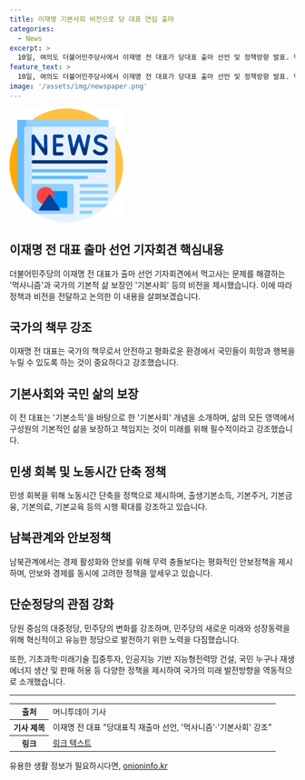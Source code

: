 ```yaml
---
title: 이재명 기본사회 비전으로 당 대표 연임 출마
categories:
  - News
excerpt: >
  10일, 여의도 더불어민주당사에서 이재명 전 대표가 당대표 출마 선언 및 정책방향 발표. 먹사니즘과 기본사회 등의 비전 제시, 논란의 종합부동산세 폐지론에 대해 근본적 검토 필요 언급. 정책으로는 기본소득 확대, 노동시간 단축, 남북관계 경제 활성화 등을 제시. 민주당 내부 변화와 관련해 대중정당, 당원 중심 강조. 검사 탄핵과 종부세 문제에 대해 책임 회피 어려워한다고 전했다. 개인적 이유는 없지만 국정 운영 위태롭다는 명분으로 재출마하겠다고 밝힘. 
feature_text: >
  10일, 여의도 더불어민주당사에서 이재명 전 대표가 당대표 출마 선언 및 정책방향 발표. 먹사니즘과 기본사회 등의 비전 제시, 논란의 종합부동산세 폐지론에 대해 근본적 검토 필요 언급. 정책으로는 기본소득 확대, 노동시간 단축, 남북관계 경제 활성화 등을 제시. 민주당 내부 변화와 관련해 대중정당, 당원 중심 강조. 검사 탄핵과 종부세 문제에 대해 책임 회피 어려워한다고 전했다. 개인적 이유는 없지만 국정 운영 위태롭다는 명분으로 재출마하겠다고 밝힘. 
image: '/assets/img/newspaper.png'
---
```


<p><img src="/assets/img/newspaper.png" alt="kimp 속보" /></p>

<h2 data-ke-size="size26">이재명 전 대표 출마 선언 기자회견 핵심내용</h2>

<p data-ke-size="size16">더불어민주당의 이재명 전 대표가 출마 선언 기자회견에서 먹고사는 문제를 해결하는 '먹사니즘'과 국가의 기본적 삶 보장인 '기본사회' 등의 비전을 제시했습니다. 이에 따라 정책과 비전을 전달하고 논의한 이 내용을 살펴보겠습니다.</p>

<h2 data-ke-size="size24">국가의 책무 강조</h2>

<p data-ke-size="size16">이재명 전 대표는 국가의 책무로서 안전하고 평화로운 환경에서 국민들이 희망과 행복을 누릴 수 있도록 하는 것이 중요하다고 강조했습니다.</p>

<h2 data-ke-size="size24">기본사회와 국민 삶의 보장</h2>

<p data-ke-size="size16">이 전 대표는 '기본소득'을 바탕으로 한 '기본사회' 개념을 소개하며, 삶의 모든 영역에서 구성원의 기본적인 삶을 보장하고 책임지는 것이 미래를 위해 필수적이라고 강조했습니다.</p>

<h2 data-ke-size="size24">민생 회복 및 노동시간 단축 정책</h2>

<p data-ke-size="size16">민생 회복을 위해 노동시간 단축을 정책으로 제시하며, 출생기본소득, 기본주거, 기본금융, 기본의료, 기본교육 등의 시행 확대를 강조하고 있습니다.</p>

<h2 data-ke-size="size24">남북관계와 안보정책</h2>

<p data-ke-size="size16">남북관계에서는 경제 활성화와 안보를 위해 무력 충돌보다는 평화적인 안보정책을 제시하며, 안보와 경제를 동시에 고려한 정책을 앞세우고 있습니다.</p>

<h2 data-ke-size="size24">단순정당의 관점 강화</h2>

<p data-ke-size="size16">당원 중심의 대중정당, 민주당의 변화를 강조하며, 민주당의 새로운 미래와 성장동력을 위해 혁신적이고 유능한 정당으로 발전하기 위한 노력을 다짐했습니다.</p>

<p data-ke-size="size16">또한, 기초과학·미래기술 집중투자, 인공지능 기반 지능형전력망 건설, 국민 누구나 재생에너지 생산 및 판매 허용 등 다양한 정책을 제시하여 국가의 미래 발전방향을 역동적으로 소개했습니다.</p>

<hr>

<table>
  <tr>
    <th>출처</th>
    <td>머니투데이 기사</td>
  </tr>
  <tr>
    <th>기사 제목</th>
    <td>이재명 전 대표 "당대표직 재출마 선언, '먹사니즘'·'기본사회' 강조"</td>
  </tr>
  <tr>
    <th>링크</th>
    <td><a href="https://news.mt.co.kr/mtview.php?no=2022041106441443563" target="_blank">링크 텍스트</a></td>
  </tr>
</table>
유용한 생활 정보가 필요하시다면, <a href="https://onioninfo.kr" rel="dofollow">onioninfo.kr</a>



